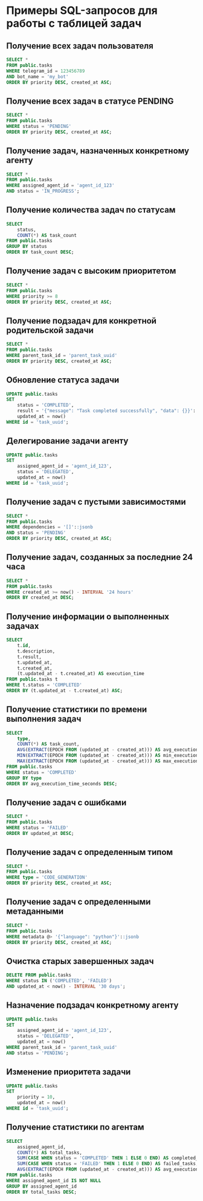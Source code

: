 # Примеры SQL-запросов для работы с таблицей задач

## Получение всех задач пользователя

```sql
SELECT *
FROM public.tasks
WHERE telegram_id = 123456789
AND bot_name = 'my_bot'
ORDER BY priority DESC, created_at ASC;
```

## Получение всех задач в статусе PENDING

```sql
SELECT *
FROM public.tasks
WHERE status = 'PENDING'
ORDER BY priority DESC, created_at ASC;
```

## Получение задач, назначенных конкретному агенту

```sql
SELECT *
FROM public.tasks
WHERE assigned_agent_id = 'agent_id_123'
AND status = 'IN_PROGRESS';
```

## Получение количества задач по статусам

```sql
SELECT 
    status,
    COUNT(*) AS task_count
FROM public.tasks
GROUP BY status
ORDER BY task_count DESC;
```

## Получение задач с высоким приоритетом

```sql
SELECT *
FROM public.tasks
WHERE priority >= 8
ORDER BY priority DESC, created_at ASC;
```

## Получение подзадач для конкретной родительской задачи

```sql
SELECT *
FROM public.tasks
WHERE parent_task_id = 'parent_task_uuid'
ORDER BY priority DESC, created_at ASC;
```

## Обновление статуса задачи

```sql
UPDATE public.tasks
SET 
    status = 'COMPLETED',
    result = '{"message": "Task completed successfully", "data": {}}'::jsonb,
    updated_at = now()
WHERE id = 'task_uuid';
```

## Делегирование задачи агенту

```sql
UPDATE public.tasks
SET 
    assigned_agent_id = 'agent_id_123',
    status = 'DELEGATED',
    updated_at = now()
WHERE id = 'task_uuid';
```

## Получение задач с пустыми зависимостями

```sql
SELECT *
FROM public.tasks
WHERE dependencies = '[]'::jsonb
AND status = 'PENDING'
ORDER BY priority DESC, created_at ASC;
```

## Получение задач, созданных за последние 24 часа

```sql
SELECT *
FROM public.tasks
WHERE created_at >= now() - INTERVAL '24 hours'
ORDER BY created_at DESC;
```

## Получение информации о выполненных задачах

```sql
SELECT 
    t.id,
    t.description,
    t.result,
    t.updated_at,
    t.created_at,
    (t.updated_at - t.created_at) AS execution_time
FROM public.tasks t
WHERE t.status = 'COMPLETED'
ORDER BY (t.updated_at - t.created_at) ASC;
```

## Получение статистики по времени выполнения задач

```sql
SELECT 
    type,
    COUNT(*) AS task_count,
    AVG(EXTRACT(EPOCH FROM (updated_at - created_at))) AS avg_execution_time_seconds,
    MIN(EXTRACT(EPOCH FROM (updated_at - created_at))) AS min_execution_time_seconds,
    MAX(EXTRACT(EPOCH FROM (updated_at - created_at))) AS max_execution_time_seconds
FROM public.tasks
WHERE status = 'COMPLETED'
GROUP BY type
ORDER BY avg_execution_time_seconds DESC;
```

## Получение задач с ошибками

```sql
SELECT *
FROM public.tasks
WHERE status = 'FAILED'
ORDER BY updated_at DESC;
```

## Получение задач с определенным типом

```sql
SELECT *
FROM public.tasks
WHERE type = 'CODE_GENERATION'
ORDER BY priority DESC, created_at ASC;
```

## Получение задач с определенными метаданными

```sql
SELECT *
FROM public.tasks
WHERE metadata @> '{"language": "python"}'::jsonb
ORDER BY priority DESC, created_at ASC;
```

## Очистка старых завершенных задач

```sql
DELETE FROM public.tasks
WHERE status IN ('COMPLETED', 'FAILED')
AND updated_at < now() - INTERVAL '30 days';
```

## Назначение подзадач конкретному агенту

```sql
UPDATE public.tasks
SET 
    assigned_agent_id = 'agent_id_123',
    status = 'DELEGATED',
    updated_at = now()
WHERE parent_task_id = 'parent_task_uuid'
AND status = 'PENDING';
```

## Изменение приоритета задачи

```sql
UPDATE public.tasks
SET 
    priority = 10,
    updated_at = now()
WHERE id = 'task_uuid';
```

## Получение статистики по агентам

```sql
SELECT 
    assigned_agent_id,
    COUNT(*) AS total_tasks,
    SUM(CASE WHEN status = 'COMPLETED' THEN 1 ELSE 0 END) AS completed_tasks,
    SUM(CASE WHEN status = 'FAILED' THEN 1 ELSE 0 END) AS failed_tasks,
    AVG(EXTRACT(EPOCH FROM (updated_at - created_at))) AS avg_execution_time_seconds
FROM public.tasks
WHERE assigned_agent_id IS NOT NULL
GROUP BY assigned_agent_id
ORDER BY total_tasks DESC;
```